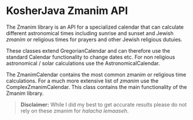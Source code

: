 KosherJava Zmanim API
=====================

The Zmanim library is an API for a specialized calendar that can calculate different astronomical
times including sunrise and sunset and Jewish _zmanim_ or religious times for prayers and other
Jewish religious dutuies.  

These classes extend GregorianCalendar and can therefore
use the standard Calendar functionality to change dates etc. For non religious astronomical / solar
calculations use the AstronomicalCalendar.

The ZmanimCalendar contains the most common zmanim or religious time calculations. For a much more
extensive list of _zmanim_ use the ComplexZmanimCalendar.
This class contains the main functionality of the Zmanim library.

>__Disclaimer:__ While I did my best to get accurate results please do
>not rely on these zmanim for _halacha lemaaseh_.
